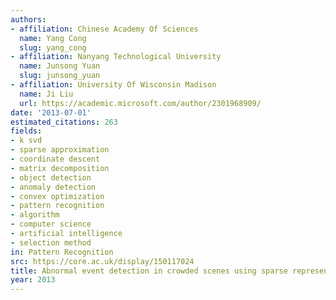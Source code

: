 ```yaml
---
authors:
- affiliation: Chinese Academy Of Sciences
  name: Yang Cong
  slug: yang_cong
- affiliation: Nanyang Technological University
  name: Junsong Yuan
  slug: junsong_yuan
- affiliation: University Of Wisconsin Madison
  name: Ji Liu
  url: https://academic.microsoft.com/author/2301968909/
date: '2013-07-01'
estimated_citations: 263
fields:
- k svd
- sparse approximation
- coordinate descent
- matrix decomposition
- object detection
- anomaly detection
- convex optimization
- pattern recognition
- algorithm
- computer science
- artificial intelligence
- selection method
in: Pattern Recognition
src: https://core.ac.uk/display/150117024
title: Abnormal event detection in crowded scenes using sparse representation
year: 2013
---
```

